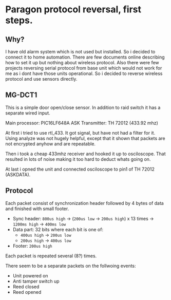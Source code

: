 # Paragon protocol reversal, first steps.

## Why?

I have old alarm system which is not used but installed. So i decided to connect it to home automation.
There are few documents online describing how to set it up but nothing about wireless protocol. Also there were few projects reversing serial protocol from base unit which would not work for me as i dont have those units operational. 
So i decided to reverse wireless protocol and use sensors directly.

## MG-DCT1
This is a simple door open/close sensor. In addition to raid switch it has a separate wired input.

Main processor: PIC16LF648A
ASK Transmitter: TH 72012 (433.92 mhz)

At first i tried to use rtl_433. It got signal, but have not had a filter for it. Using analyze was not hugely helpful, except that it shown that packets are not encrypted anyhow and are repeatable.

Then i took a cheap 433mhz receiver and hooked it up to osciloscope. That resulted in lots of noise making it too hard to deduct whats going on.

At last i opned the unit and connected osciloscope to pin1 of TH 72012 (ASKDATA).

## Protocol

Each packet consist of synchronization header followed by 4 bytes of data and finished with small footer.

* Sync header: `800us high` -> (`200us low` -> `200us high`) x 13 times -> `1200ms high` -> `400ms low`
* Data part: 32 bits where each bit is one of:
  - `400us high` -> `200us low`
  - `200us high` -> `400us low`
* Footer: `200us high`

Each packet is repeated several (8?) times.

There seem to be a separate packets on the follwoing events:
- Unit powered on
- Anti tamper switch up
- Reed closed
- Reed opened
